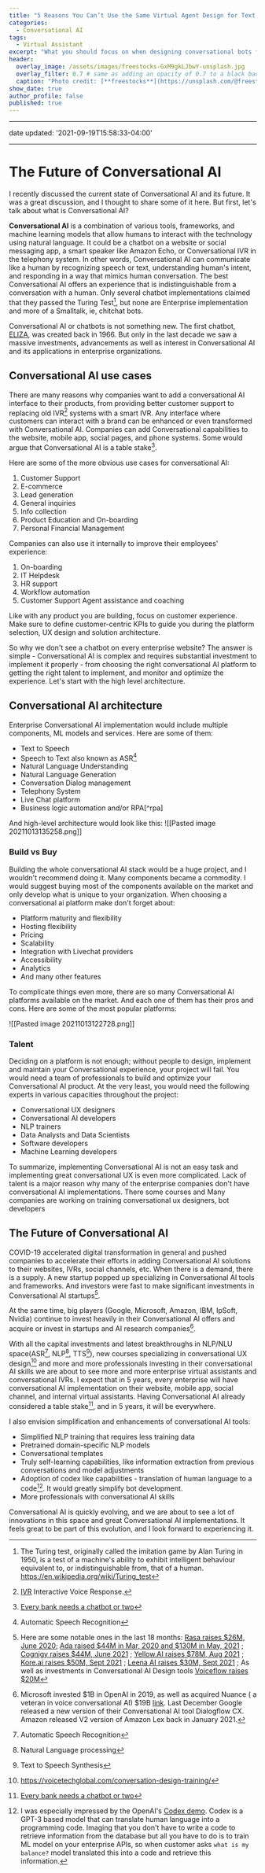 ```yaml
---
title: "5 Reasons You Can’t Use the Same Virtual Agent Design for Text and Voice Bots"
categories:
  - Conversational AI
tags:
  - Virtual Assistant
excerpt: "What you should focus on when designing conversational bots for text and voice"
header:
  overlay_image: /assets/images/freestocks-GxM9gkLJbwY-unsplash.jpg
  overlay_filter: 0.7 # same as adding an opacity of 0.7 to a black background
  caption: "Photo credit: [**freestocks**](https://unsplash.com/@freestocks?utm_source=unsplash&utm_medium=referral&utm_content=creditCopyText) on [Unsplash](https://unsplash.com/s/photos/phone-conversation?utm_source=unsplash&utm_medium=referral&utm_content=creditCopyTex)"
show_date: true
author_profile: false 
published: true
---
```




---
date updated: '2021-09-19T15:58:33-04:00'

---

# The Future of Conversational AI

I recently discussed the current state of Conversational AI and its future. It was a great discussion, and I thought to share some of it here. But first, let's talk about what is Conversational AI? 

**Conversational AI** is a combination of various tools, frameworks, and machine learning models that allow humans to interact with the technology using natural language. It could be a chatbot on a website or social messaging app, a smart speaker like Amazon Echo, or Conversational IVR in the telephony system. In other words, Conversational AI can communicate like a human by recognizing speech or text, understanding human's intent,  and responding in a way that mimics human conversation.
The best Conversational AI offers an experience that is indistinguishable from a conversation with a human. Only several chatbot implementations claimed that they passed the Turing Test[^2], but none are Enterprise implementation and more of a Smalltalk, ie, chitchat bots. 

Conversational AI or chatbots is not something new. The first chatbot, [ELIZA](https://en.wikipedia.org/wiki/ELIZA), was created back in 1966. But only in the last decade we saw a massive investments, advancements as well as interest in Conversational AI and its applications in enterprise organizations.  


## Conversational AI use cases

There are many reasons why companies want to add a conversational AI interface to their products, from providing better customer support to replacing old IVR[^3] systems with a smart IVR. Any interface where customers can interact with a brand can be enhanced or even transformed with Conversational AI. Companies can add Conversational capabilities to the website, mobile app, social pages, and phone systems. Some would argue that Conversational AI is a table stake[^tablestake].

Here are some of the more obvious use cases for conversational AI:

1. Customer Support
2. E-commerce
3. Lead generation
4. General inquiries
5. Info collection
6. Product Education and On-boarding 
7. Personal Financial Management

Companies can also use it internally to improve their employees' experience:

1. On-boarding
2. IT Helpdesk
3. HR support
4. Workflow automation
5. Customer Support Agent assistance and coaching

Like with any product you are building, focus on customer experience. Make sure to define customer-centric KPIs to guide you during the platform selection, UX design and solution architecture. 

So why we don't see a chatbot on every enterprise website? The answer is simple - Conversational AI is complex and requires substantial investment to implement it properly - from choosing the right conversational AI platform to getting the right talent to implement, and monitor and optimize the experience. Let's start with the high level architecture. 

## Conversational AI architecture

Enterprise Conversational AI implementation would include multiple components, ML models and services. Here are some of them: 

- Text to Speech
- Speech to Text also known as ASR[^ASR]
- Natural Language Understanding 
- Natural Language Generation
- Conversation Dialog management 
- Telephony System
- Live Chat platform
- Business logic automation and/or RPA[^rpa]

And high-level architecture would look like this:
![[Pasted image 20211013135258.png]]



### Build vs Buy

Building the whole conversational AI stack would be a huge project, and I wouldn't recommend doing it. Many components became a commodity. I would suggest buying most of the components available on the market and only develop what is unique to your organization. When choosing a conversational ai platform make don't forget about:
- Platform maturity and flexibility 
- Hosting flexibility 
- Pricing 
- Scalability 
- Integration with Livechat providers 
- Accessibility 
- Analytics
- And many other features 

To complicate things even more, there are so many Conversational AI platforms available on the market. And each one of them has their pros and cons. Here are some of the most popular platforms:  

![[Pasted image 20211013122728.png]]

### Talent

Deciding on a platform is not enough; without people to design, implement and maintain your Conversational experience, your project will fail. You would need a team of professionals to build and optimize your Conversational AI product. At the very least, you would need the following experts in various capacities throughout the project:

- Conversational UX designers
- Conversational AI developers
- NLP trainers
- Data Analysts and Data Scientists
- Software developers
- Machine Learning developers


To summarize, implementing Conversational AI is not an easy task and implementing great conversational UX is even more complicated. Lack of talent is a major reason why many of the enterprise companies don't have conversational AI implementations. There some courses and Many companies are working on training conversational ux designers, bot developers 

## The Future of Conversational AI

COVID-19 accelerated digital transformation in general and pushed companies to accelerate their efforts in adding Conversational AI solutions to their websites, IVRs, social channels, etc. When there is a demand, there is a supply. A new startup popped up specializing in Conversational AI tools and frameworks. And investors were fast to make significant investments in Conversational AI startups[^investments]. 

At the same time, big players (Google, Microsoft, Amazon, IBM, IpSoft, Nvidia) continue to invest heavily in their Conversational AI offers and acquire or invest in startups and AI research companies[^msft_invest]. 

With all the capital investments and latest breakthroughs in NLP/NLU space(ASR[^asr], NLP[^4], TTS[^TTS]), new courses specializing in conversational UX design[^convdesign] and more and more professionals investing in their conversational AI skills we are about to see more and more enterprise virtual assistants and conversational IVRs. I expect that in 5 years, every enterprise will have conversational AI implementation on their website, mobile app, social channel, and internal virtual assistants. Having Conversational AI already considered a table stake[^tablestake], and in 5 years, it will be everywhere. 

I also envision simplification and enhancements of conversational AI tools:

-   Simplified NLP training that requires less training data 
-   Pretrained domain-specific NLP models 
-   Conversational templates
-   Truly self-learning capabilities, like information extraction from previous conversations and model adjustments
-   Adoption of codex like capabilities - translation of human language to a code[^codex]. It would greatly simplify bot development.
-   More professionals with conversational AI skills 

  

Conversational AI is quickly evolving, and we are about to see a lot of innovations in this space and great Conversational AI implementations. It feels great to be part of this evolution, and I look forward to experiencing it.


[^codex]: I was especially impressed by the OpenAI's [Codex demo](https://www.youtube.com/watch?v=SGUCcjHTmGY). Codex is a GPT-3 based model that can translate human language into a programming code. Imaging that you don't have to write a code to retrieve information from the database but all you have to do is to train ML model on your enterprise APIs, so when customer asks `what is my balance?` model translated this into a code and retrieve this information.  
[^3]: [IVR](https://en.wikipedia.org/wiki/Interactive_voice_response) Interactive Voice Response. 
[^4]: Natural Language processing
[^asr]:Automatic Speech Recognition
[^TTS]:Text to Speech Synthesis
[^5]: Transformer models, like OpenAI's GPT-3, Google's T5, Microsoft  showing breakthrough performance on wide range of NLP tasks, including text summarization, text generation, 
[^convdesign]: https://voicetechglobal.com/conversation-design-training/
[^msft_invest]: Microsoft invested $1B in OpenAI in 2019, as well as acquired Nuance ( a veteran in voice conversational AI) $19B [link](https://www.forbes.com/sites/joecornell/2021/04/20/microsoft-announces-acquisition-of-nuance-targets-completion-in-2021/?sh=4e9bc4055bbe). Last December Google released a new version of their Conversational AI tool Dialogflow CX. Amazon released V2 version of Amazon Lex back in January 2021. 

[^investments]: Here are some notable ones in the last 18 months: [Rasa raises $26M, June 2020](https://techcrunch.com/2020/06/23/rasa-raises-26m-led-by-a16z-for-its-open-source-conversational-ai-platform/); [Ada raised $44M in Mar, 2020 and $130M in May, 2021](https://www.ada.cx/posts/130m-raised-in-series-c-round) ; [Cognigy raises $44M, June 2021](https://techcrunch.com/2021/06/01/cognigy-raises-44m-to-scale-its-enterprise-focused-conversational-ai-platform/) ; [Yellow.AI raises $78M, Aug 2021](https://venturebeat.com/2021/08/04/yellow-ai-raises-78m-to-expand-its-ai-chatbot-platform-globally/) ; [Kore.ai raises $50M, Sept 2021](https://siliconangle.com/2021/09/29/kore-ai-raises-50m-ai-powered-experience-optimization-platform/) ; [Leena AI raises $30M, Sept 2021](https://venturebeat.com/2021/09/28/enterprise-focused-conversational-ai-platform-leena-ai-raises-30m/?utm_campaign=Daily%20Roundup&utm_medium=email&utm_source=Revue%20newsletter) ; As well as investments in Conversational AI Design tools [Voiceflow raises $20M](https://www.forbes.com/sites/igorbosilkovski/2021/07/29/canadian-conversational-ai-design-tool-voiceflow-raises-20-million-in-series-a/?sh=5aa772eb46cf)
[^tablestake]: [Every bank needs a chatbot or two](https://www.forbes.com/sites/ronshevlin/2021/03/15/every-bank-needs-a-chatbot-or-two-for-its-digital-transformation/?sh=35f096f275d7)
[^2]: The Turing test, originally called the imitation game by Alan Turing in 1950, is a test of a machine's ability to exhibit intelligent behaviour equivalent to, or indistinguishable from, that of a human. https://en.wikipedia.org/wiki/Turing_test